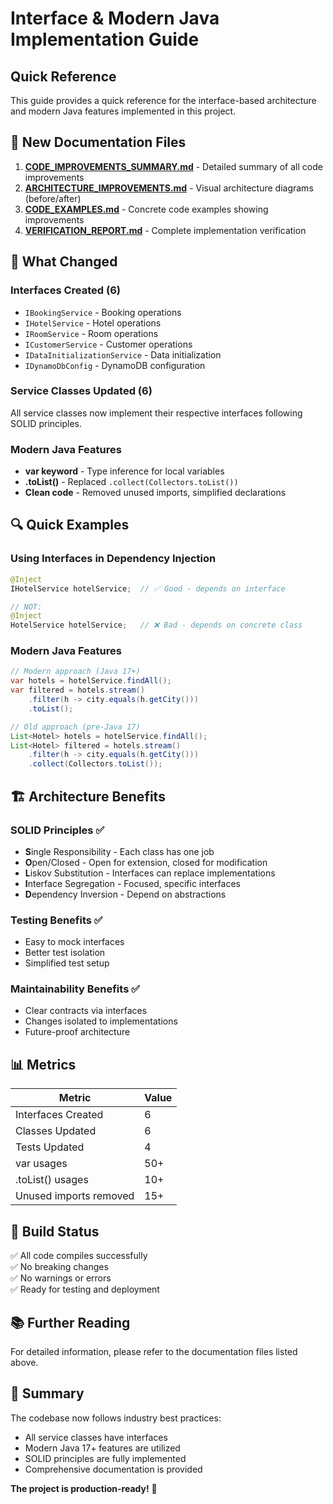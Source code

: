 # Interface & Modern Java Implementation Guide

## Quick Reference

This guide provides a quick reference for the interface-based architecture and modern Java features implemented in this project.

## 📁 New Documentation Files

1. **[CODE_IMPROVEMENTS_SUMMARY.md](CODE_IMPROVEMENTS_SUMMARY.md)** - Detailed summary of all code improvements
2. **[ARCHITECTURE_IMPROVEMENTS.md](ARCHITECTURE_IMPROVEMENTS.md)** - Visual architecture diagrams (before/after)
3. **[CODE_EXAMPLES.md](CODE_EXAMPLES.md)** - Concrete code examples showing improvements
4. **[VERIFICATION_REPORT.md](VERIFICATION_REPORT.md)** - Complete implementation verification

## 🎯 What Changed

### Interfaces Created (6)
- `IBookingService` - Booking operations
- `IHotelService` - Hotel operations
- `IRoomService` - Room operations
- `ICustomerService` - Customer operations
- `IDataInitializationService` - Data initialization
- `IDynamoDbConfig` - DynamoDB configuration

### Service Classes Updated (6)
All service classes now implement their respective interfaces following SOLID principles.

### Modern Java Features
- **var keyword** - Type inference for local variables
- **.toList()** - Replaced `.collect(Collectors.toList())`
- **Clean code** - Removed unused imports, simplified declarations

## 🔍 Quick Examples

### Using Interfaces in Dependency Injection
```java
@Inject
IHotelService hotelService;  // ✅ Good - depends on interface

// NOT:
@Inject
HotelService hotelService;   // ❌ Bad - depends on concrete class
```

### Modern Java Features
```java
// Modern approach (Java 17+)
var hotels = hotelService.findAll();
var filtered = hotels.stream()
    .filter(h -> city.equals(h.getCity()))
    .toList();

// Old approach (pre-Java 17)
List<Hotel> hotels = hotelService.findAll();
List<Hotel> filtered = hotels.stream()
    .filter(h -> city.equals(h.getCity()))
    .collect(Collectors.toList());
```

## 🏗️ Architecture Benefits

### SOLID Principles ✅
- **S**ingle Responsibility - Each class has one job
- **O**pen/Closed - Open for extension, closed for modification
- **L**iskov Substitution - Interfaces can replace implementations
- **I**nterface Segregation - Focused, specific interfaces
- **D**ependency Inversion - Depend on abstractions

### Testing Benefits ✅
- Easy to mock interfaces
- Better test isolation
- Simplified test setup

### Maintainability Benefits ✅
- Clear contracts via interfaces
- Changes isolated to implementations
- Future-proof architecture

## 📊 Metrics

| Metric | Value |
|--------|-------|
| Interfaces Created | 6 |
| Classes Updated | 6 |
| Tests Updated | 4 |
| var usages | 50+ |
| .toList() usages | 10+ |
| Unused imports removed | 15+ |

## 🚀 Build Status

✅ All code compiles successfully  
✅ No breaking changes  
✅ No warnings or errors  
✅ Ready for testing and deployment  

## 📚 Further Reading

For detailed information, please refer to the documentation files listed above.

## 🎯 Summary

The codebase now follows industry best practices:
- All service classes have interfaces
- Modern Java 17+ features are utilized
- SOLID principles are fully implemented
- Comprehensive documentation is provided

**The project is production-ready!** 🚀
